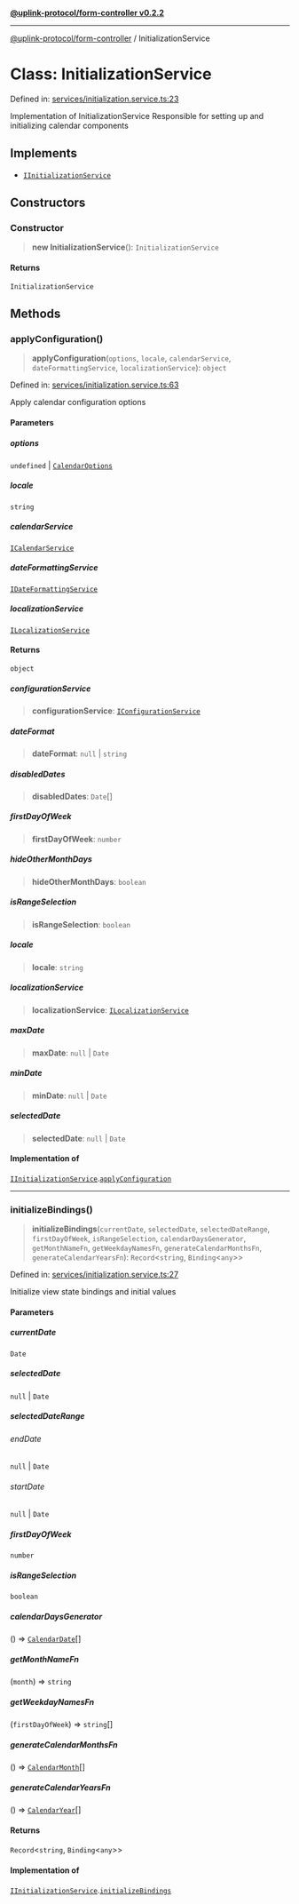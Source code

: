 [**@uplink-protocol/form-controller v0.2.2**](../README.md)

***

[@uplink-protocol/form-controller](../globals.md) / InitializationService

# Class: InitializationService

Defined in: [services/initialization.service.ts:23](https://github.com/jmkcoder/uplink-protocol-calendar/blob/9a15037d7723ff15fbca8c4cbbcd3a222733e98e/src/services/initialization.service.ts#L23)

Implementation of InitializationService
Responsible for setting up and initializing calendar components

## Implements

- [`IInitializationService`](../interfaces/IInitializationService.md)

## Constructors

### Constructor

> **new InitializationService**(): `InitializationService`

#### Returns

`InitializationService`

## Methods

### applyConfiguration()

> **applyConfiguration**(`options`, `locale`, `calendarService`, `dateFormattingService`, `localizationService`): `object`

Defined in: [services/initialization.service.ts:63](https://github.com/jmkcoder/uplink-protocol-calendar/blob/9a15037d7723ff15fbca8c4cbbcd3a222733e98e/src/services/initialization.service.ts#L63)

Apply calendar configuration options

#### Parameters

##### options

`undefined` | [`CalendarOptions`](../interfaces/CalendarOptions.md)

##### locale

`string`

##### calendarService

[`ICalendarService`](../interfaces/ICalendarService.md)

##### dateFormattingService

[`IDateFormattingService`](../interfaces/IDateFormattingService.md)

##### localizationService

[`ILocalizationService`](../interfaces/ILocalizationService.md)

#### Returns

`object`

##### configurationService

> **configurationService**: [`IConfigurationService`](../interfaces/IConfigurationService.md)

##### dateFormat

> **dateFormat**: `null` \| `string`

##### disabledDates

> **disabledDates**: `Date`[]

##### firstDayOfWeek

> **firstDayOfWeek**: `number`

##### hideOtherMonthDays

> **hideOtherMonthDays**: `boolean`

##### isRangeSelection

> **isRangeSelection**: `boolean`

##### locale

> **locale**: `string`

##### localizationService

> **localizationService**: [`ILocalizationService`](../interfaces/ILocalizationService.md)

##### maxDate

> **maxDate**: `null` \| `Date`

##### minDate

> **minDate**: `null` \| `Date`

##### selectedDate

> **selectedDate**: `null` \| `Date`

#### Implementation of

[`IInitializationService`](../interfaces/IInitializationService.md).[`applyConfiguration`](../interfaces/IInitializationService.md#applyconfiguration)

***

### initializeBindings()

> **initializeBindings**(`currentDate`, `selectedDate`, `selectedDateRange`, `firstDayOfWeek`, `isRangeSelection`, `calendarDaysGenerator`, `getMonthNameFn`, `getWeekdayNamesFn`, `generateCalendarMonthsFn`, `generateCalendarYearsFn`): `Record`\<`string`, `Binding`\<`any`\>\>

Defined in: [services/initialization.service.ts:27](https://github.com/jmkcoder/uplink-protocol-calendar/blob/9a15037d7723ff15fbca8c4cbbcd3a222733e98e/src/services/initialization.service.ts#L27)

Initialize view state bindings and initial values

#### Parameters

##### currentDate

`Date`

##### selectedDate

`null` | `Date`

##### selectedDateRange

###### endDate

`null` \| `Date`

###### startDate

`null` \| `Date`

##### firstDayOfWeek

`number`

##### isRangeSelection

`boolean`

##### calendarDaysGenerator

() => [`CalendarDate`](../interfaces/CalendarDate.md)[]

##### getMonthNameFn

(`month`) => `string`

##### getWeekdayNamesFn

(`firstDayOfWeek`) => `string`[]

##### generateCalendarMonthsFn

() => [`CalendarMonth`](../interfaces/CalendarMonth.md)[]

##### generateCalendarYearsFn

() => [`CalendarYear`](../interfaces/CalendarYear.md)[]

#### Returns

`Record`\<`string`, `Binding`\<`any`\>\>

#### Implementation of

[`IInitializationService`](../interfaces/IInitializationService.md).[`initializeBindings`](../interfaces/IInitializationService.md#initializebindings)
